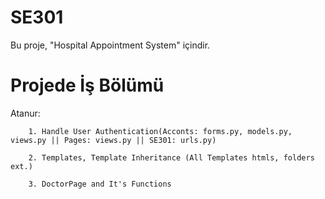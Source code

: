 # SE301
 
Bu proje, "Hospital Appointment System" içindir.

# Projede İş Bölümü

Atanur:

		1. Handle User Authentication(Acconts: forms.py, models.py, views.py || Pages: views.py || SE301: urls.py)
		
		2. Templates, Template Inheritance (All Templates htmls, folders ext.)
		
		3. DoctorPage and It's Functions

